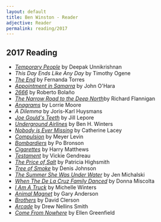 ```yaml
---
layout: default
title: Ben Winston - Reader
adjective: Reader
permalink: reading/2017
---
```


2017 Reading
------------

+ [*Temporary People*](https://www.indiebound.org/book/9781632061423) by Deepak Unnikrishnan
+ *This Day Ends Like Any Day* by Timothy Ogene
+ [*The End*](https://www.indiebound.org/book/9781632061218) by Fernanda Torres
+ [*Appointment in Samarra*](https://www.indiebound.org/book/9780375719202) by John O'Hara
+ [*2666*](https://www.indiebound.org/book/9780312429218) by Roberto Bola&ntilde;o
+ [*The Narrow Road to the Deep North*](https://www.indiebound.org/book/9780804171472)by Richard Flannigan
+ [*Anagrams*](https://www.indiebound.org/book/9780307277282) by Lorrie Moore
+ *A Dilemma* by Joris-Karl Huysmans
+ [*Joe Gould's Teeth*](https://www.indiebound.org/book/9781101947586) by Jill Lepore
+ [*Underground Airlines*](https://www.indiebound.org/book/9780316261241) by Ben H. Winters
+ [*Nobody is Ever Missing*](https://www.indiebound.org/book/9780374534493) by Catherine Lacey
+ [*Compulsion*](https://www.indiebound.org/book/9781941493021) by Meyer Levin
+ [*Bombardiers*](https://www.indiebound.org/book/9780812971866) by Po Bronson
+ [*Cigarettes*](https://www.indiebound.org/book/9781564782038) by Harry Matthews
+ [*Testament*](https://www.indiebound.org/book/9781771662529) by Vickie Gendreau
+ [*The Price of Salt*](https://www.indiebound.org/book/9780393325997) by Patricia Highsmith
+ [*Tree of Smoke*](https://www.indiebound.org/book/9780312427740) by Denis Johnson
+ [*The Summer She Was Under Water*](https://www.indiebound.org/book/9781938466687) by Jen Michalski
+ [*When The De La Cruz Family Danced*](https://www.indiebound.org/book/9789881989598) by Donna Miscolta
+ [*I Am A Truck*](https://www.indiebound.org/book/9781926743783) by Michelle Winters
+ [*Animal Magnet*](https://www.indiebound.org/book/9780692689288) by Gary Anderson
+ [*Brothers*](https://www.indiebound.org/book/9781771860864) by David Clerson
+ [*Arcade*](https://www.indiebound.org/book/9781939419729) by Drew Nellins Smith
+ [*Come From Nowhere*](https://www.indiebound.org/book/9780979352768) by Ellen Greenfield
